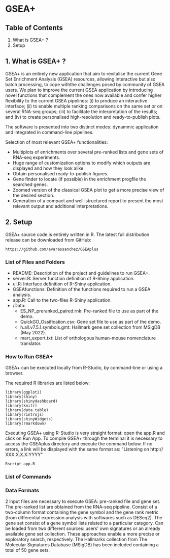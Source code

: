 # GSEA+

## Table of Contents
1. What is GSEA+ ?
2. Setup

## 1. What is GSEA+ ? 
GSEA+ is an entirely new application that aim to revitalise the current Gene Set Enrichment Analysis (GSEA) resources, allowing interactive but also batch processing, to cope withthe challenges posed by community of GSEA users. We plan to improve the current GSEA application by introducing novel functions that complement the ones now available and confer higher flexibility to the current GSEA pipelines: (i) to produce an interactive interface; (ii) to enable multiple ranking comparisons on the same set or on several RNA-seq groups; (iii) to facilitate the interpretation of the results; and (iv) to create personalised high-resolution and ready-to-publish plots.

The software is presented into two distinct modes: dynammic application and integrated in command-line pipelines.

Selection of most relevant GSEA+ functionalities:
* Multiplots of enrichments over several pre-ranked lists and gene sets of RNA-seq experiments.
* Huge range of customization options to modify which outputs are displayed and how they look alike.
* Obtain personalised ready-to-publish figures.
* Gene finder to locate (if possible) in the enrichment progfile the searched genes.
* Zoomed version of the classical GSEA plot to get a more precise view of the desired section.
* Generation of a compact and well-structured report to present the most relevant output and additional interpretations.

## 2. Setup

GSEA+ source code is entirely written in R. The latest full distribution release can be downloaded from GitHub:
```
https://github.com/avarassanchez/GSEAplus
```
### List of Files and Folders
* README: Description of the project and guidelines to run GSEA+.
* server.R: Server function definition of R-Shiny application.
* ui.R: Interface definition of R-Shiny application.
* GSEAfunctions: Definition of the functions required to run a GSEA analysis. 
* app.R: Call to the two-files R-Shiny application.
* /Data:
  * ES_NP_preranked_paired.rnk: Pre-ranked file to use as part of the demo.
  * QuickGO_Ossification.csv: Gene set file to use as part of the demo.
  * h.all.v7.5.1.symbols.gmt: Hallmark gene set collection from MSigDB (May 2022).
  * mart_export.txt: List of orthologous human-mouse nomenclature translator.

### How to Run GSEA+ 
GSEA+ can be executed locally from R-Studio, by command-line or using a browser.

The required R libraries are listed below:
```
library(ggplot2)
library(shiny) 
library(shinydashboard)
library(knitr) 
library(data.table)
library(rintrojs) 
library(shinyWidgets)
library(rmarkdown) 
```
Executing GSEA+ using R-Studio is very straight format: open the app.R and click on Run App. To compile GSEA+ through the terminal it is necessary to access the GSEAplus directory and execute the command below. If no errors, a link will be displayed with the same format as: "Listening on http:// XXX.X.X.X:YYYY"
```
Rscript app.R
```

### List of Commands

### Data Formats
2 input files are necessary to execute GSEA: pre-ranked file and gene set. The pre-ranked list are obtained from the RNA-seq pipeline. Consist of a two-column format containing the gene symbol and the gene rank metric (from differential expression analysis with softwares such as DESeq2). The gene set consist of a gene symbol lists related to a particular category. Can be loaded from two different sources: users' own signatures or an already available gene set collection. These approaches enable a more precise or exploratory search, respectively. The Hallmarks collection from The Molecular Signatures Database (MSigDB) has been included containing a total of 50 gene sets. 
